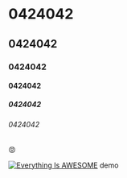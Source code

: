 # 0424042
## 0424042
### 0424042
#### 0424042
##### 0424042
###### 0424042

:rage:

[![Everything Is AWESOME](https://i1.kknews.cc/large/96d0009ab1e6e583e54)](https://i1.kknews.cc/large/96d0009ab1e6e583e54 "Everything Is AWESOME")
demo
